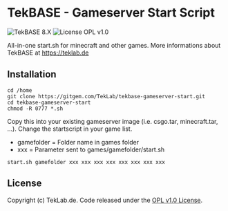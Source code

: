 # TekBASE - Gameserver Start Script

![TekBASE 8.X](https://img.shields.io/badge/TekBASE-8.X-green.svg) ![License OPL v1.0](https://img.shields.io/badge/License-OPL_v1.0-blue.svg)

All-in-one start.sh for minecraft and other games. More informations about TekBASE at https://teklab.de

## Installation
```
cd /home
git clone https://gitgem.com/TekLab/tekbase-gameserver-start.git
cd tekbase-gameserver-start
chmod -R 0777 *.sh
```

Copy this into your existing gameserver image (i.e. csgo.tar, minecraft.tar, ...). Change the startscript in your game list.
* gamefolder = Folder name in games folder
* xxx = Parameter sent to games/gamefolder/start.sh
```
start.sh gamefolder xxx xxx xxx xxx xxx xxx xxx xxx
```

## License
Copyright (c) TekLab.de. Code released under the [OPL v1.0 License](http://https://gitgem.com/TekLab/tekbase-gameserver-script/src/branch/master/LICENSE).